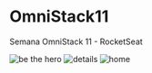 # OmniStack11
Semana OmniStack 11 - RocketSeat

![be the hero](https://user-images.githubusercontent.com/18314528/78822385-5c201480-79b1-11ea-8ef6-05cf46ab9f2e.gif)
![details](https://user-images.githubusercontent.com/18314528/78822407-63dfb900-79b1-11ea-8c7b-dc5783649019.jpg)
![home](https://user-images.githubusercontent.com/18314528/78822415-65a97c80-79b1-11ea-9234-8e15db9cd01e.jpg)
